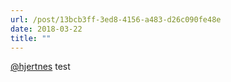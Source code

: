 ```yaml
---
url: /post/13bcb3ff-3ed8-4156-a483-d26c090fe48e
date: 2018-03-22
title: ""
---
```


[@hjertnes](https://micro.blog/hjertnes) test
